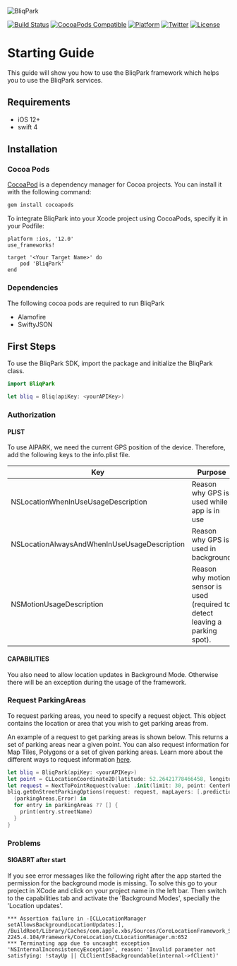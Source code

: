 ![BliqPark](https://github.com/Bliq-Open-Source/BliqPark-iOS/blob/master/logo.png)

[![Build Status](https://img.shields.io/badge/build-passing-brightgreen.svg)]()
[![CocoaPods Compatible](https://img.shields.io/badge/CocoaPod-1.1.3-brightgreen.svg)](https://cocoapods.org/pods/BliqPark)
[![Platform](https://img.shields.io/badge/Platform-iOS-brightgreen.svg)](https://github.com/Bliq-Open-Source/BliqPark-iOS)
[![Twitter](https://img.shields.io/badge/Twitter-%40AIPARK10-blue.svg)](https://twitter.com/AIPARK10)
[![License](https://img.shields.io/github/license/Bliq-Open-Source/BliqPark-iOS.svg)](https://www.apache.org/licenses/LICENSE-2.0.html)

# Starting Guide

This guide will show you how to use the BliqPark framework which helps you to use the BliqPark services.

## Requirements
- iOS 12+
- swift 4

## Installation
### Cocoa Pods
[CocoaPod](http://cocoapods.org) is a dependency manager for Cocoa projects. You can install it with the following command:
```bash
gem install cocoapods
```

To integrate BliqPark into your Xcode project using CocoaPods, specify it in your Podfile:
```
platform :ios, '12.0'
use_frameworks!

target '<Your Target Name>' do
    pod 'BliqPark'
end
```

### Dependencies
The following cocoa pods are required to run BliqPark
- Alamofire
- SwiftyJSON

## First Steps
To use the BliqPark SDK, import the package and initialize the BliqPark class.
```swift
import BliqPark

let bliq = Bliq(apiKey: <yourAPIKey>)
```

### Authorization
#### PLIST
To use AIPARK, we need the current GPS position of the device. Therefore, add the following keys to the info.plist file.

| Key | Purpose |
| ----- | --------- |
| NSLocationWhenInUseUsageDescription | Reason why GPS is used while app is in use |
| NSLocationAlwaysAndWhenInUseUsageDescription | Reason why GPS is used in background |
| NSMotionUsageDescription | Reason why motion sensor is used (required to detect leaving a parking spot). |

#### CAPABILITIES
You also need to allow location updates in Background Mode. Otherwise there will be an exception during the usage of the framework.

### Request ParkingAreas
To request parking areas, you need to specify a request object. This object contains the location or area that you wish to get parking areas from.

An example of a request to get parking areas is shown below. This returns a set of parking areas near a given point. You can also request information for Map Tiles, Polygons or a set of given parking areas. Learn more about the different ways to request information <a href="https://docs.aipark.io/articles/request-types/">here</a>.
```swift
let bliq = BliqPark(apiKey: <yourAPIKey>)
let point = CLLocationCoordinate2D(latitude: 52.26421778466458, longitude: 10.520997047424316)
let request = NextToPointRequest(value: .init(limit: 30, point: CenterPoint(latitude: point.latitude, longitude: point.longitude)))
bliq.getOnStreetParkingOptions(request: request, mapLayers: [.prediction,.rules]) {
  (parkingAreas,Error) in
  for entry in parkingAreas ?? [] {
    print(entry.streetName)
  }
}
```

### Problems
#### SIGABRT after start
If you see error messages like the following right after the app started the permission for the background mode is missing. To solve this go to your project in XCode and click on your project name in the left bar. Then switch to the capabilities tab and activate the 'Background Modes', specially the 'Location updates'.

```
*** Assertion failure in -[CLLocationManager setAllowsBackgroundLocationUpdates:], /BuildRoot/Library/Caches/com.apple.xbs/Sources/CoreLocationFramework_Sim/CoreLocation-2245.4.104/Framework/CoreLocation/CLLocationManager.m:652
*** Terminating app due to uncaught exception 'NSInternalInconsistencyException', reason: 'Invalid parameter not satisfying: !stayUp || CLClientIsBackgroundable(internal->fClient)'
```

